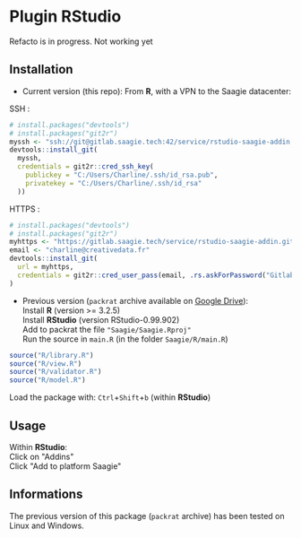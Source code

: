 # Plugin RStudio
  
Refacto is in progress. Not working yet   

## Installation

* Current version (this repo):
From **R**, with a VPN to the Saagie datacenter:

SSH :

```R
# install.packages("devtools")
# install.packages("git2r")
myssh <- "ssh://git@gitlab.saagie.tech:42/service/rstudio-saagie-addin.git"
devtools::install_git(
  myssh,
  credentials = git2r::cred_ssh_key(
    publickey = "C:/Users/Charline/.ssh/id_rsa.pub",
    privatekey = "C:/Users/Charline/.ssh/id_rsa"
  ))
```

HTTPS :
```R
# install.packages("devtools")
# install.packages("git2r")
myhttps <- "https://gitlab.saagie.tech/service/rstudio-saagie-addin.git"
email <- "charline@creativedata.fr"
devtools::install_git(
  url = myhttps,
  credentials = git2r::cred_user_pass(email, .rs.askForPassword("Gitlab password"))
)
```

* Previous version (`packrat` archive available on [Google Drive](https://drive.google.com/drive/u/0/folders/0Bwhav1A1_fxXRGRuNU00S0ZJSEU)):  
Install **R** (version >= 3.2.5)  
Install **RStudio** (version RStudio-0.99.902)  
Add to packrat the file `"Saagie/Saagie.Rproj"`  
Run the source in `main.R` (in the folder `Saagie/R/main.R`)  

```R
source("R/library.R") 
source("R/view.R")
source("R/validator.R")
source("R/model.R")
```
Load the package with: `Ctrl`+`Shift`+`b` (within **RStudio**)  

## Usage

Within **RStudio**:  
Click on "Addins"  
Click "Add to platform Saagie"  

## Informations

The previous version of this package (`packrat` archive) has been tested on Linux and Windows.
